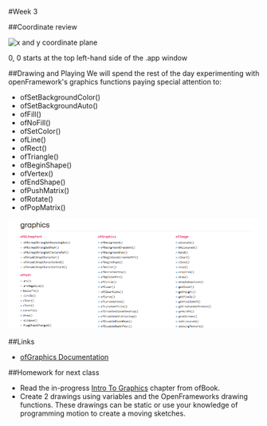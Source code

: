 #Week 3

##Coordinate review

![x and y coordinate plane](http://www.processing.org/tutorials/drawing/imgs/1.5.jpg)

0, 0 starts at the top left-hand side of the .app window

##Drawing and Playing
We will spend the rest of the day experimenting with openFramework's graphics functions paying special attention to:

- ofSetBackgroundColor()
- ofSetBackgroundAuto()
- ofFill()
- ofNoFill()
- ofSetColor()
- ofLine()
- ofRect()
- ofTriangle()
- ofBeginShape()
- ofVertex()
- ofEndShape() 
- ofPushMatrix()
- ofRotate()
- ofPopMatrix()

![openFrameworks Graphics Reference](images/graphics_reference_screenshot.png)

##Links
- [ofGraphics Documentation](http://www.openframeworks.cc/documentation/graphics/ofGraphics.html#!show_ofSetBackgroundColor)

##Homework for next class
- Read the in-progress [Intro To Graphics](https://github.com/openframeworks/ofBook/blob/master/20_intro_to_graphics/chapter.md) chapter from ofBook.
- Create 2 drawings using variables and the OpenFrameworks drawing functions. These drawings can be static or use your knowledge of programming motion to create a moving sketches.